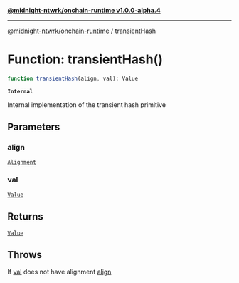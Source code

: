 [**@midnight-ntwrk/onchain-runtime v1.0.0-alpha.4**](../README.md)

***

[@midnight-ntwrk/onchain-runtime](../globals.md) / transientHash

# Function: transientHash()

```ts
function transientHash(align, val): Value
```

**`Internal`**

Internal implementation of the transient hash primitive

## Parameters

### align

[`Alignment`](../type-aliases/Alignment.md)

### val

[`Value`](../type-aliases/Value.md)

## Returns

[`Value`](../type-aliases/Value.md)

## Throws

If [val](transientHash.md#val) does not have alignment [align](transientHash.md#align)

